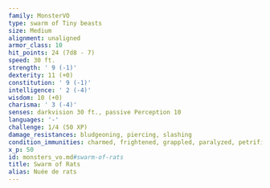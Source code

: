 ```yaml
---
family: MonsterVO
type: swarm of Tiny beasts
size: Medium
alignment: unaligned
armor_class: 10
hit_points: 24 (7d8 - 7)
speed: 30 ft.
strength: ' 9 (-1)'
dexterity: 11 (+0)
constitution: ' 9 (-1)'
intelligence: ' 2 (-4)'
wisdom: 10 (+0)
charisma: ' 3 (-4)'
senses: darkvision 30 ft., passive Perception 10
languages: '-'
challenge: 1/4 (50 XP)
damage_resistances: bludgeoning, piercing, slashing
condition_immunities: charmed, frightened, grappled, paralyzed, petrified, prone, restrained, stunned
x_p: 50
id: monsters_vo.md#swarm-of-rats
title: Swarm of Rats
alias: Nuée de rats
---
```


